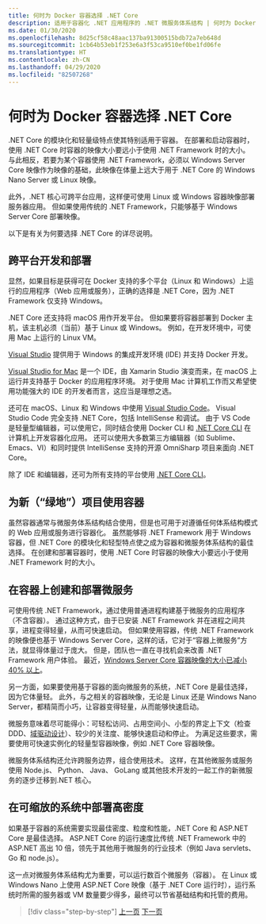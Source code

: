 ```yaml
---
title: 何时为 Docker 容器选择 .NET Core
description: 适用于容器化 .NET 应用程序的 .NET 微服务体系结构 | 何时为 Docker 容器选择 .NET Core
ms.date: 01/30/2020
ms.openlocfilehash: 8d25cf58c48aac137ba91300515bdb72a7eb648d
ms.sourcegitcommit: 1cb64b53eb1f253e6a3f53ca9510ef0be1fd06fe
ms.translationtype: HT
ms.contentlocale: zh-CN
ms.lasthandoff: 04/29/2020
ms.locfileid: "82507268"
---
```

# <a name="when-to-choose-net-core-for-docker-containers"></a>何时为 Docker 容器选择 .NET Core

.NET Core 的模块化和轻量级特点使其特别适用于容器。 在部署和启动容器时，使用 .NET Core 时容器的映像大小要远小于使用 .NET Framework 时的大小。 与此相反，若要为某个容器使用 .NET Framework，必须以 Windows Server Core 映像作为映像的基础，此映像在体量上远大于用于 .NET Core 的 Windows Nano Server 或 Linux 映像。

此外，.NET 核心可跨平台应用，这样便可使用 Linux 或 Windows 容器映像部署服务器应用。 但如果使用传统的 .NET Framework，只能够基于 Windows Server Core 部署映像。

以下是有关为何要选择 .NET Core 的详尽说明。

## <a name="developing-and-deploying-cross-platform"></a>跨平台开发和部署

显然，如果目标是获得可在 Docker 支持的多个平台（Linux 和 Windows）上运行的应用程序（Web 应用或服务），正确的选择是 .NET Core，因为 .NET Framework 仅支持 Windows。

.NET Core 还支持将 macOS 用作开发平台。 但如果要将容器部署到 Docker 主机，该主机必须（当前）基于 Linux 或 Windows。 例如，在开发环境中，可使用 Mac 上运行的 Linux VM。

[Visual Studio](https://www.visualstudio.com/vs/) 提供用于 Windows 的集成开发环境 (IDE) 并支持 Docker 开发。

[Visual Studio for Mac](https://www.visualstudio.com/vs/visual-studio-mac/) 是一个 IDE，由 Xamarin Studio 演变而来，在 macOS 上运行并支持基于 Docker 的应用程序环境。 对于使用 Mac 计算机工作而又希望使用功能强大的 IDE 的开发者而言，这应当是理想之选。

还可在 macOS、Linux 和 Windows 中使用 [Visual Studio Code](https://code.visualstudio.com/)。 Visual Studio Code 完全支持 .NET Core，包括 IntelliSense 和调试。 由于 VS Code 是轻量型编辑器，可以使用它，同时结合使用 Docker CLI 和 [.NET Core CLI](../../../core/tools/index.md) 在计算机上开发容器化应用。 还可以使用大多数第三方编辑器（如 Sublime、Emacs、VI）和同时提供 IntelliSense 支持的开源 OmniSharp 项目来面向 .NET Core。

除了 IDE 和编辑器，还可为所有支持的平台使用 [.NET Core CLI](../../../core/tools/index.md)。

## <a name="using-containers-for-new-green-field-projects"></a>为新（“绿地”）项目使用容器

虽然容器通常与微服务体系结构结合使用，但是也可用于对遵循任何体系结构模式的 Web 应用或服务进行容器化。 虽然能够将 .NET Framework 用于 Windows 容器，但 .NET Core 的模块化和轻型特点使之成为容器和微服务体系结构的最佳选择。 在创建和部署容器时，使用 .NET Core 时容器的映像大小要远小于使用 .NET Framework 时的大小。

## <a name="create-and-deploy-microservices-on-containers"></a>在容器上创建和部署微服务

可使用传统 .NET Framework，通过使用普通进程构建基于微服务的应用程序（不含容器）。 通过这种方式，由于已安装 .NET Framework 并在进程之间共享，进程变得轻量，从而可快速启动。 但如果使用容器，传统 .NET Framework 的映像便也基于 Windows Server Core，这样的话，它对于“容器上微服务”方法，就显得体量过于庞大。 但是，团队也一直在寻找机会来改善 .NET Framework 用户体验。 最近，[Windows Server Core 容器映像的大小已减小 40% 以上](https://devblogs.microsoft.com/dotnet/we-made-windows-server-core-container-images-40-smaller)。

另一方面，如果要使用基于容器的面向微服务的系统，.NET Core 是最佳选择，因为它体量轻。 此外，与之相关的容器映像，无论是 Linux 还是 Windows Nano Server，都精简而小巧，让容器变得轻量，从而能够快速启动。

微服务意味着尽可能得小：可轻松访问、占用空间小、小型的界定上下文（检查 DDD、[域驱动设计](https://en.wikipedia.org/wiki/Domain-driven_design)）、较少的关注度、能够快速启动和停止。 为满足这些要求，需要使用可快速实例化的轻量型容器映像，例如 .NET Core 容器映像。

微服务体系结构还允许跨服务边界，组合使用技术。 这样，在其他微服务或服务使用 Node.js、 Python、 Java、 GoLang 或其他技术开发的一起工作的新微服务的逐步迁移到.NET 核心。

## <a name="deploying-high-density-in-scalable-systems"></a>在可缩放的系统中部署高密度

如果基于容器的系统需要实现最佳密度、粒度和性能，.NET Core 和 ASP.NET Core 是最佳选择。 ASP.NET Core 的运行速度比传统 .NET Framework 中的 ASP.NET 高出 10 倍，领先于其他用于微服务的行业技术（例如 Java servlets、Go 和 node.js）。

这一点对微服务体系结构尤为重要，可以运行数百个微服务（容器）。 在 Linux 或 Windows Nano 上使用 ASP.NET Core 映像（基于 .NET Core 运行时），运行系统时所需的服务器或 VM 数量要少得多，最终可以节省基础结构和托管的费用。

>[!div class="step-by-step"]
>[上一页](general-guidance.md)
>[下一页](net-framework-container-scenarios.md)
